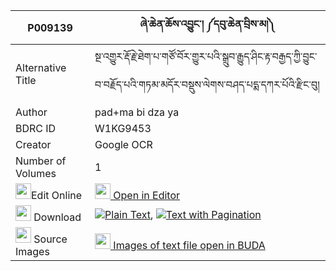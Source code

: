 |P009139|ཞེ་ཆེན་ཆོས་འབྱུང་། ༼དབུ་ཆེན་བྲིས་མ།༽ 
| --- | --- 
|Alternative Title |སྔ་འགྱུར་རྡོ་རྗེ་ཐེག་པ་གཙོ་བོར་གྱུར་པའི་སྒྲུབ་རྒྱུད་ཤིང་རྟ་བརྒྱད་ཀྱི་བྱུང་བ་བརྗོད་པའི་གཏམ་མདོར་བསྡུས་ལེགས་བཤད་པདྨ་དཀར་པོའི་རྫིང་བུ།
|Author| pad+ma bi dza ya
|BDRC ID | W1KG9453
|Creator | Google OCR
|Number of Volumes| 1
|<img width="25" src="https://img.icons8.com/color/25/000000/edit-property.png">Edit Online| [<img width="25" src="https://avatars.githubusercontent.com/u/45091458?s=200&v=4"> Open in Editor](http://editor.openpecha.org/P009139)
|<img width="25" src="https://img.icons8.com/fluent/48/000000/download-2.png"/>  Download | [![](https://img.icons8.com/color/20/000000/txt.png)Plain Text](https://github.com/Openpecha/P009139/releases/download/v2/shye_chen_chojung_uchen_drima_plain_P009139.zip), [![](https://img.icons8.com/color/20/000000/txt.png)Text with Pagination](https://github.com/Openpecha/P009139/releases/download/v2/shye_chen_chojung_uchen_drima_pages_P009139.zip)
|<img width="25" src="https://img.icons8.com/plasticine/100/000000/pictures-folder.png"/>  Source Images | [<img width="25" src="https://library.bdrc.io/icons/BUDA-small.svg"> Images of text file open in BUDA](https://library.bdrc.io/show/bdr:W1KG9453)